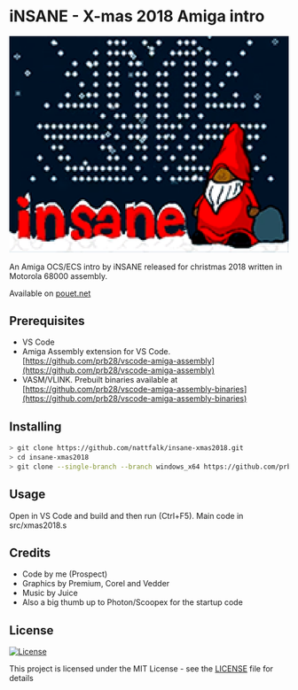 # iNSANE - X-mas 2018 Amiga intro

![iNSANE X-mas 2018](screenshot.png)

An Amiga OCS/ECS intro by iNSANE released for christmas 2018 written in Motorola 68000 assembly.

Available on [pouet.net](https://www.pouet.net/prod.php?which=79639)

## Prerequisites

- VS Code
- Amiga Assembly extension for VS Code. [https://github.com/prb28/vscode-amiga-assembly](https://github.com/prb28/vscode-amiga-assembly)
- VASM/VLINK. Prebuilt binaries available at [https://github.com/prb28/vscode-amiga-assembly-binaries](https://github.com/prb28/vscode-amiga-assembly-binaries)

## Installing

```bash
> git clone https://github.com/nattfalk/insane-xmas2018.git
> cd insane-xmas2018
> git clone --single-branch --branch windows_x64 https://github.com/prb28/vscode-amiga-assembly-binaries.git bin\windows_x64
```

## Usage

Open in VS Code and build and then run (Ctrl+F5). Main code in src/xmas2018.s

## Credits

- Code by me (Prospect)
- Graphics by Premium, Corel and Vedder
- Music by Juice
- Also a big thumb up to Photon/Scoopex for the startup code

## License

[![License](http://img.shields.io/:license-mit-blue.svg?style=flat-square)](http://badges.mit-license.org)

This project is licensed under the MIT License - see the [LICENSE](LICENSE) file for details
